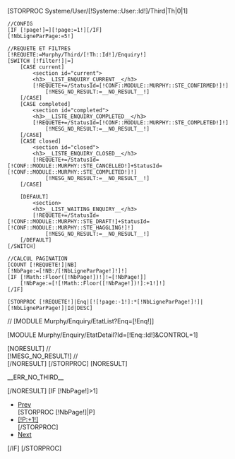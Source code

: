 
[STORPROC Systeme/User/[!Systeme::User::Id!]/Third|Th|0|1]

	//CONFIG
	[IF [!page!]=][!page:=1!][/IF]
	[!NbLigneParPage:=5!]
	
	//REQUETE ET FILTRES
	[!REQUETE:=Murphy/Third/[!Th::Id!]/Enquiry!]
	[SWITCH [!filter!]|=]
		[CASE current]
			<section id="current">
			<h3>__LIST_ENQUIRY_CURRENT__</h3>
			[!REQUETE+=/StatusId=[!CONF::MODULE::MURPHY::STE_CONFIRMED!]!]
	        	[!MESG_NO_RESULT:=__NO_RESULT__!]
		[/CASE]
		[CASE completed]
			<section id="completed">
			<h3>__LISTE_ENQUIRY_COMPLETED__</h3>
			[!REQUETE+=/StatusId=[!CONF::MODULE::MURPHY::STE_COMPLETED!]!]
	        	[!MESG_NO_RESULT:=__NO_RESULT__!]
		[/CASE]
		[CASE closed]
			<section id="closed">
			<h3>__LISTE_ENQUIRY_CLOSED__</h3>
			[!REQUETE+=/StatusId=[!CONF::MODULE::MURPHY::STE_CANCELLED!]+StatusId=[!CONF::MODULE::MURPHY::STE_COMPLETED!]!]
        		[!MESG_NO_RESULT:=__NO_RESULT__!]
		[/CASE]

		[DEFAULT]
			<section>
			<h3>__LIST_WAITING_ENQUIRY__</h3>
			[!REQUETE+=/StatusId=[!CONF::MODULE::MURPHY::STE_DRAFT!]+StatusId=[!CONF::MODULE::MURPHY::STE_HAGGLING!]!]
	        	[!MESG_NO_RESULT:=__NO_RESULT__!]
		[/DEFAULT]
	[/SWITCH]
	
	//CALCUL PAGINATION
	[COUNT [!REQUETE!]|NB]
	[!NbPage:=[!NB:/[!NbLigneParPage!]!]!]
	[IF [!Math::Floor([!NbPage!])!]!=[!NbPage!]]
		[!NbPage:=[![!Math::Floor([!NbPage!])!]:+1!]!]
	[/IF]

    [STORPROC [!REQUETE!]|Enq|[![!page:-1!]:*[!NbLigneParPage!]!]|[!NbLigneParPage!]|Id|DESC]
//    	[MODULE Murphy/Enquiry/EtatList?Enq=[!Enq!]]
<form action="/[!Lien!]" method="post" class="form-horizontal" enctype="multipart/form-data">
    	[MODULE Murphy/Enquiry/EtatDetail?Id=[!Enq::Id!]&CONTROL=1]
</form>
        [NORESULT]
        	//<div class="alert alert-info">
        		[!MESG_NO_RESULT!]
        	//</div>
        [/NORESULT]
    [/STORPROC]    
    [NORESULT]
        <p>__ERR_NO_THIRD__</p>
    [/NORESULT]
    [IF [!NbPage!]>1]
        <div class="pagination  pagination-centered">
		    <ul>
			    <li class="[IF [!page:-1!]<1]disabled[/IF]"><a href="[IF [!page:-1!]>=1]?page=[!page:-1!][ELSE]#nogo[/IF]">Prev</a></li>
			    [STORPROC [!NbPage!]|P]
			    <li class="[IF [!P:+1!]=[!page!]]active[/IF]"><a href="?page=[!P:+1!]">[!P:+1!]</a></li>
			    [/STORPROC]
			    <li class="[IF [!page:+1!]>[!NbPage!]]disabled[/IF]"><a href="[IF [!page:+1!]<=[!NbPage!]]?page=[!page:+1!][ELSE]#nogo[/IF]">Next</a></li>
		    </ul>
	    </div>
	[/IF]
[/STORPROC]
</section>